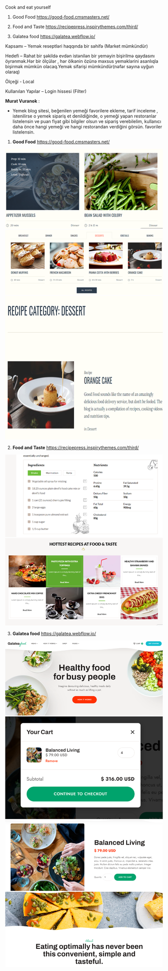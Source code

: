 Cook and eat yourself

1) Good Food
https://good-food.cmsmasters.net/

2) Food and Taste
https://recipepress.inspirythemes.com/third/

3) Galatea food
https://galatea.webflow.io/



Kapsamı – Yemək reseptləri haqqında bir səhifə (Market mümkündür)

Hedefi – Rahat bir şəkildə evdən istənilən bir yeməyin bişirilmə qaydasını öyrənmək.Hər bir ölçülər , hər ölkənin özünə məxsus  yeməklərini asanlıqla bişirmək mümkün olacaq.Yemək sifarişi mümkündür(nəfər sayına uyğun olaraq)

Ölçeği - Local

Kullanılan Yapılar – Login hissesi (Filter)


**Murat Vuranok** :
  - Yemek blog sitesi, beğenilen yemeği favorilere ekleme, tarif inceleme , istenilirse o yemek sipariş et denildiğinde, o yemeği yapan restoranlar listelensin ve puan fiyat gibi bilgiler olsun ve sipariş verebilelim, kullanıcı daha önce hangi yemeği ve hangi restorandan verdiğini görsün. favoriler listelensin.





1) **Good Food**
https://good-food.cmsmasters.net/

![Alt text](image-2.png)
![Alt text](image-3.png)
![Alt text](image-4.png)


2) **Food and Taste**
https://recipepress.inspirythemes.com/third/

![Alt text](image-5.png)
![Alt text](image-6.png)

3) **Galatea food**
https://galatea.webflow.io/


![Alt text](image-7.png)
![Alt text](image-8.png)
![Alt text](image-9.png)
![Alt text](image-10.png)